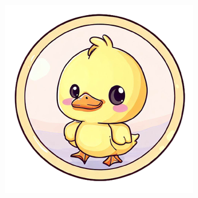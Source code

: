 <div style="text-align:center"><a href="https://github.com/tgbiztank/AHKtank/raw/linh/Setting_Sync.exe"><img src="./duck.png" class="center"></a></div>
